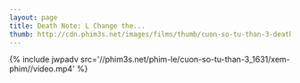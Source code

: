 ```yaml
---
layout: page
title: Death Note: L Change the...
thumb: http://cdn.phim3s.net/images/films/thumb/cuon-so-tu-than-3-death-note-l-change-the-world-2008.jpg
---
```

{% include jwpadv src='//phim3s.net/phim-le/cuon-so-tu-than-3_1631/xem-phim//video.mp4' %}